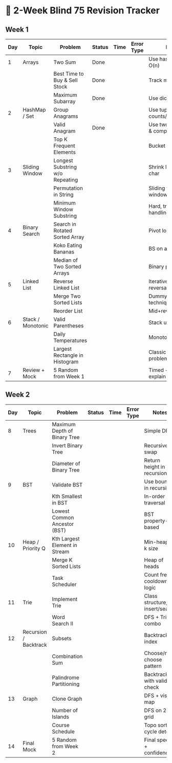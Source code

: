 # 🚀 2-Week Blind 75 Revision Tracker

## Week 1

| Day | Topic             | Problem                           | Status | Time | Error Type     | Notes                        |
|-----|-------------------|------------------------------------|--------|------|----------------|-------------------------------|
| 1   | Arrays            | Two Sum                           | Done   |      |                | Use hashmap for O(n)         |
|     |                   | Best Time to Buy & Sell Stock     | Done   |      |                | Track min price              |
|     |                   | Maximum Subarray                  | Done   |      |                | Use dict and sorting         |
| 2   | HashMap / Set     | Group Anagrams                    |        |      |                | Use tuple of counts/sorted   |
|     |                   | Valid Anagram                     | Done   |      |                | Use two dict,count & compare |
|     |                   | Top K Frequent Elements           |        |      |                | Bucket sort or heap          |
| 3   | Sliding Window    | Longest Substring w/o Repeating   |        |      |                | Shrink left on repeat char   |
|     |                   | Permutation in String             |        |      |                | Sliding freq count window    |
|     |                   | Minimum Window Substring          |        |      |                | Hard, tricky edge handling   |
| 4   | Binary Search     | Search in Rotated Sorted Array    |        |      |                | Pivot logic                  |
|     |                   | Koko Eating Bananas               |        |      |                | BS on answer range           |
|     |                   | Median of Two Sorted Arrays       |        |      |                | Binary partition trick       |
| 5   | Linked List       | Reverse Linked List               |        |      |                | Iterative/pointer reversal   |
|     |                   | Merge Two Sorted Lists            |        |      |                | Dummy head technique         |
|     |                   | Reorder List                      |        |      |                | Mid+reverse+merge            |
| 6   | Stack / Monotonic | Valid Parentheses                 |        |      |                | Stack usage                  |
|     |                   | Daily Temperatures                |        |      |                | Monotonic stack              |
|     |                   | Largest Rectangle in Histogram    |        |      |                | Classic tricky stack problem |
| 7   | Review + Mock     | 5 Random from Week 1              |        |      |                | Timed + verbal explain       |

## Week 2

| Day | Topic             | Problem                           | Status | Time | Error Type     | Notes                        |
|-----|-------------------|------------------------------------|--------|------|----------------|-------------------------------|
| 8   | Trees             | Maximum Depth of Binary Tree       |        |      |                | Simple DFS                   |
|     |                   | Invert Binary Tree                 |        |      |                | Recursive swap               |
|     |                   | Diameter of Binary Tree            |        |      |                | Return height in recursion   |
| 9   | BST               | Validate BST                       |        |      |                | Use bounds in recursion      |
|     |                   | Kth Smallest in BST                |        |      |                | In-order traversal           |
|     |                   | Lowest Common Ancestor (BST)       |        |      |                | BST property-based           |
| 10  | Heap / Priority Q | Kth Largest Element in Stream      |        |      |                | Min-heap of k size           |
|     |                   | Merge K Sorted Lists               |        |      |                | Heap of heads                |
|     |                   | Task Scheduler                     |        |      |                | Count freq, cooldown logic  |
| 11  | Trie              | Implement Trie                     |        |      |                | Class structure, insert/search|
|     |                   | Word Search II                     |        |      |                | DFS + Trie combo             |
| 12  | Recursion / Backtrack | Subsets                      |        |      |                | Backtrack on index           |
|     |                   | Combination Sum                    |        |      |                | Choose/not choose pattern    |
|     |                   | Palindrome Partitioning            |        |      |                | Backtrack with validity check|
| 13  | Graph             | Clone Graph                        |        |      |                | DFS + visited map            |
|     |                   | Number of Islands                  |        |      |                | DFS on 2D grid               |
|     |                   | Course Schedule                    |        |      |                | Topo sort, cycle detect      |
| 14  | Final Mock        | 5 Random from Week 2               |        |      |                | Final speed + confidence     |
